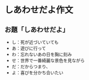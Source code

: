 # しあわせだよ作文
## お題「しあわせだよ」
* し：死が近づいていても
* あ：遊びに行って
* わ：忘れないあの日を胸に刻み
* せ：世界で一番綺麗な景色を見ながら
* だ：だからつまり、
* よ：喜びを分かち合いたい
